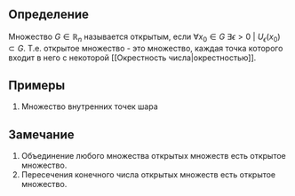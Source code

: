 ## Определение
Множество $G \in \mathbb{R}_{n}$ называется открытым, если $\forall x_{0} \in G \ \exists \epsilon > 0 \ | \ U_{\epsilon}(x_{0}) \subset G$.
Т.е. открытое множество - это множество, каждая точка которого входит в него с некоторой [[Окрестность числа|окрестностью]].
## Примеры
1) Множество внутренних точек шара

## Замечание
1) Объединение любого множества открытых множеств есть открытое множество.
2) Пересечения конечного числа открытых множеств есть открытое множество.